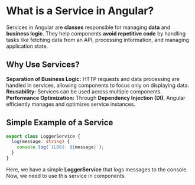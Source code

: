 # What is a Service in Angular?  
Services in Angular are **classes** responsible for managing **data** and **business logic**. They help components **avoid repetitive code** by handling tasks like fetching data from an API, processing information, and managing application state.  

## Why Use Services?  
**Separation of Business Logic:** HTTP requests and data processing are handled in services, allowing components to focus only on displaying data.  
**Reusability:** Services can be used across multiple components.  
**Performance Optimization:** Through **Dependency Injection (DI)**, Angular efficiently manages and optimizes service instances.  

## Simple Example of a Service  
```typescript
export class LoggerService {
  log(message: string) {
    console.log(`[LOG]: ${message}`);
  }
}
```  
Here, we have a simple **LoggerService** that logs messages to the console. Now, we need to use this service in components.
